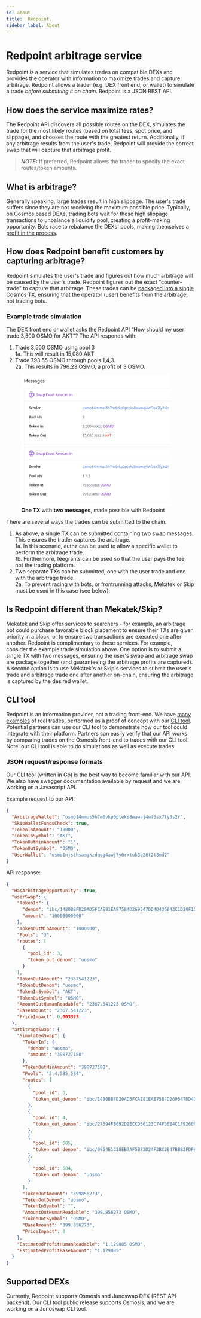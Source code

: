 ```yaml
---
id: about
title:  Redpoint.
sidebar_label: About
---
```


# Redpoint arbitrage service

Redpoint is a service that simulates trades on compatible DEXs and provides the operator with information to maximize trades and capture arbitrage. Redpoint allows a trader (e.g. DEX front end, or wallet) to simulate a trade *before submitting it on chain*. Redpoint is a JSON REST API.

## How does the service maximize rates?

The Redpoint API discovers all possible routes on the DEX, simulates the trade for the most likely routes (based on total fees, spot price, and slippage), and chooses the route with the greatest return. Additionally, if any arbitrage results from the user's trade, Redpoint will provide the correct swap that will capture that arbitrage profit.
> **_NOTE:_**  If preferred, Redpoint allows the trader to specify the exact routes/token amounts.

## What is arbitrage?

Generally speaking, large trades result in high slippage. The user's trade suffers since they are not receiving the maximum possible price. Typically, on Cosmos based DEXs, trading bots wait for these high slippage transactions to unbalance a liquidity pool, creating a profit-making opportunity. Bots race to rebalance the DEXs' pools, making themselves a [profit in the process](https://www.mintscan.io/osmosis/txs/860696A09439B6DA4E4B4D71BCA2FCED1EC1F5C61AD695FD450D9B562C3C9F8F).

## How does Redpoint benefit customers by capturing arbitrage?

Redpoint simulates the user's trade and figures out how much arbitrage will be caused by the user's trade. Redpoint figures out the exact "counter-trade" to capture that arbitrage. These trades can be [packaged into a single Cosmos TX](https://www.mintscan.io/osmosis/txs/01FDE16DFA1B27A381A2494E76E4EB78A4B0978849F88E16C53C7A32A6E81E94), ensuring that the operator (user) benefits from the arbitrage, not trading bots.  

### Example trade simulation

The DEX front end or wallet asks the Redpoint API “How should my user trade 3,500 OSMO for AKT"? The API responds with: 

1. Trade 3,500 OSMO using pool 3  
1a. This will result in 15,080 AKT
2. Trade 793.55 OSMO through pools 1,4,3.  
2a. This results in 796.23 OSMO, a profit of 3 OSMO.  

<figure>
<img src="img/redpoint-arb-example-1.png" width="400" height="350"> <figcaption><b>One TX</b> with <b>two messages</b>, made possible with Redpoint</figcaption>
</figure>

There are several ways the trades can be submitted to the chain. 

1. As above, a single TX can be submitted containing two swap messages. This ensures the trader captures the arbitrage.  
1a. In this scenario, authz can be used to allow a specific wallet to perform the arbitrage trade.  
1b. Furthermore, feegrants can be used so that the user pays the fee, not the trading platform.
2. Two separate TXs can be submitted, one with the user trade and one with the arbitrage trade.  
2a. To prevent racing with bots, or frontrunning attacks, Mekatek or Skip must be used in this case (see below).

## Is Redpoint different than Mekatek/Skip?

Mekatek and Skip offer services to searchers - for example, an arbitrage bot could purchase favorable block placement to ensure their TXs are given priority in a block, or to ensure two transactions are executed one after another. Redpoint is complimentary to these services. For example, consider the example trade simulation above. One option is to submit a single TX with two messages, ensuring the user's swap and arbitrage swap are package together (and guaranteeing the arbitrage profits are captured). A second option is to use Mekatek's or Skip's services to submit the user's trade and arbitrage trade one after another on-chain, ensuring the arbitrage is captured by the desired wallet.

## CLI tool 

Redpoint is an information provider, not a trading front-end. We have [many examples](https://www.mintscan.io/osmosis/txs/663745663E94DD58814068BFF6EA2945BD6C2D9153239A6F02C24225AAE151E1) of real trades, performed as a proof of concept with our [CLI tool](https://github.com/DefiantLabs/defiant-swap). Potential partners can use our CLI tool to demonstrate how our tool could integrate with their platform. Partners can easily verify that our API works by comparing trades on the Osmosis front-end to trades with our CLI tool. Note: our CLI tool is able to do simulations as well as execute trades. 

### JSON request/response formats

Our CLI tool (written in Go) is the best way to become familiar with our API. We also have swagger documentation available by request and we are working on a Javascript API.

Example request to our API:

```json
{
  "ArbitrageWallet": "osmo14mmus5h7m6vkp0pteks8wawaj4wf3sx7fy3s2r",
  "SkipWalletFundsCheck": true,
  "TokenInAmount": "10000",
  "TokenInSymbol": "AKT",
  "TokenOutMinAmount": "1",
  "TokenOutSymbol": "OSMO",
  "UserWallet": "osmo1njsthsamgkzdqqg4awj7y6rxtuk3q26t2t8md2"
}
```
API response:
```json
{
  "HasArbitrageOpportunity": true,
  "userSwap": {
    "TokenIn": {
      "denom": "ibc/1480B8FD20AD5FCAE81EA87584D269547DD4D436843C1D20F15E00EB64743EF4",
      "amount": "10000000000"
    },
    "TokenOutMinAmount": "1000000",
    "Pools": "3",
    "routes": [
      {
        "pool_id": 3,
        "token_out_denom": "uosmo"
      }
    ],
    "TokenOutAmount": "2367541223",
    "TokenOutDenom": "uosmo",
    "TokenInSymbol": "AKT",
    "TokenOutSymbol": "OSMO",
    "AmountOutHumanReadable": "2367.541223 OSMO",
    "BaseAmount": "2367.541223",
    "PriceImpact": 0.003323
  },
  "arbitrageSwap": {
    "SimulatedSwap": {
      "TokenIn": {
        "denom": "uosmo",
        "amount": "398727188"
      },
      "TokenOutMinAmount": "398727188",
      "Pools": "3,4,585,584",
      "routes": [
        {
          "pool_id": 3,
          "token_out_denom": "ibc/1480B8FD20AD5FCAE81EA87584D269547DD4D436843C1D20F15E00EB64743EF4"
        },
        {
          "pool_id": 4,
          "token_out_denom": "ibc/27394FB092D2ECCD56123C74F36E4C1F926001CEADA9CA97EA622B25F41E5EB2"
        },
        {
          "pool_id": 585,
          "token_out_denom": "ibc/0954E1C28EB7AF5B72D24F3BC2B47BBB2FDF91BDDFD57B74B99E133AED40972A"
        },
        {
          "pool_id": 584,
          "token_out_denom": "uosmo"
        }
      ],
      "TokenOutAmount": "399856273",
      "TokenOutDenom": "uosmo",
      "TokenInSymbol": "",
      "AmountOutHumanReadable": "399.856273 OSMO",
      "TokenOutSymbol": "OSMO",
      "BaseAmount": "399.856273",
      "PriceImpact": 0
    },
    "EstimatedProfitHumanReadable": "1.129085 OSMO",
    "EstimatedProfitBaseAmount": "1.129085"
  }
}
```

## Supported DEXs

Currently, Redpoint supports Osmosis and Junoswap DEX (REST API backend). Our CLI tool public release supports Osmosis, and we are working on a Junoswap CLI tool.
